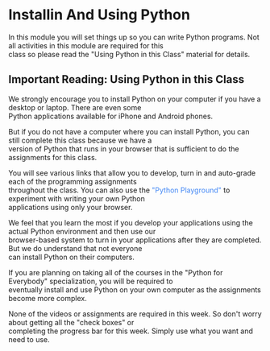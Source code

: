 # Installin And Using Python

In this module you will set things up so you can write Python programs. Not all activities in this module are required for this<br> 
class so please read the "Using Python in this Class" material for details.

## Important Reading: Using Python in this Class

We strongly encourage you to install Python on your computer if you have a desktop or laptop.  There are even some<br> 
Python applications available for iPhone and Android phones.

But if you do not have a computer where you can install Python, you can still complete this class because we have a <br>
version of Python that runs in your browser that is sufficient to do the assignments for this class.

You will see various links that allow you to develop, turn in and auto-grade each of the programming assignments <br>
throughout the class. You can also use the <span style ="color: #4287f5">"Python Playground"</span> to experiment with writing your own Python <br>
applications using only your browser.

We feel that you learn the most if you develop your applications using the actual Python environment and then use our <br>
browser-based system to turn in your applications after they are completed.  But we do understand that not everyone <br>
can install Python on their computers.

If you are planning on taking all of the courses in the "Python for Everybody" specialization, you will be required to <br>
eventually install and use Python on your own computer as the assignments become more complex.

None of the videos or assignments are required in this week.  So don't worry about getting all the "check boxes" or <br>
completing the progress bar for this week.  Simply use what you want and need to use.